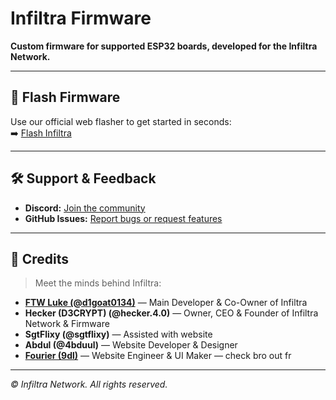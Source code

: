 # Infiltra Firmware

**Custom firmware for supported ESP32 boards, developed for the Infiltra Network.**

---

## 🚀 Flash Firmware

Use our official web flasher to get started in seconds:  
➡️ [Flash Infiltra](https://infiltra.xyz/flash)

---

## 🛠 Support & Feedback

- **Discord:** [Join the community](https://discord.gg/r7QzDmsbyd)  
- **GitHub Issues:** [Report bugs or request features](https://github.com/D3CRYPT-1/Signal-X-Firmware/issues)

---

## 👥 Credits

> Meet the minds behind Infiltra:

- **[FTW Luke (@d1goat0134)](https://github.com/FTWLuke1)** — Main Developer & Co-Owner of Infiltra  
- **Hecker (D3CRYPT) (@hecker.4.0)** — Owner, CEO & Founder of Infiltra Network & Firmware  
- **SgtFlixy (@sgtflixy)** — Assisted with website  
- **Abdul (@4bduul)** — Website Developer & Designer  
- **[Fourier (9dl)](https://github.com/9dl)** — Website Engineer & UI Maker — check bro out fr

---

_© Infiltra Network. All rights reserved._
